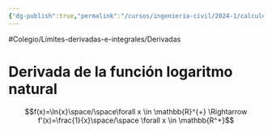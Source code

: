 ```yaml
---
{"dg-publish":true,"permalink":"/cursos/ingenieria-civil/2024-1/calculo-i/2-la-derivada/funcion-derivada-de-exponenciales-y-logaritmicas/"}
---
```



#Colegio/Límites-derivadas-e-integrales/Derivadas 

# Derivada de la función logaritmo natural

$$f(x)=\ln{x}\space/\space\forall x \in \mathbb{R}^{+} \Rightarrow f'(x)=\frac{1}{x}\space/\space \forall x \in \mathbb{R^+}$$
